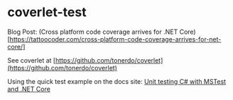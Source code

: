 # coverlet-test

Blog Post: (Cross platform code coverage arrives for .NET Core)[https://tattoocoder.com/cross-platform-code-coverage-arrives-for-net-core/]

See coverlet at [https://github.com/tonerdo/coverlet](https://github.com/tonerdo/coverlet)

Using the quick test example on the docs site: [Unit testing C# with MSTest and .NET Core](https://docs.microsoft.com/dotnet/core/testing/unit-testing-with-mstest?WT.mc_id=dotnet-0000-shboyer)
